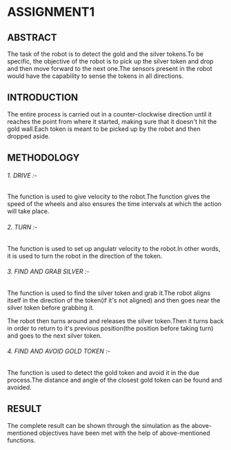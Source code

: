 # ASSIGNMENT1
## ABSTRACT

The task of the robot is to detect the gold and the silver tokens.To be specific, the objective of the robot is to pick up the silver token and drop and then move forward to the next one.The sensors present in the robot would have the capability to sense the tokens in all directions.

## INTRODUCTION

The entire process is carried out in a counter-clockwise direction until it reaches the point from where it started, making sure that it doesn't hit the gold wall.Each token is meant to be picked up by the robot and then dropped aside.

## METHODOLOGY

###### 1. DRIVE :-
        
The function is used to give velocity to the robot.The function gives the speed of the wheels and also ensures the time intervals at which the action will take place.

###### 2. TURN :-

The function is used to set up angulatr velocity to the robot.In other words, it is used to turn the robot in the direction of the token.

###### 3. FIND AND GRAB SILVER :-

The function is used to find the silver token and grab it.The robot aligns itself in the direction of the token(if it's not aligned) and then goes near the silver token before grabbing it.

The robot then turns around and releases the silver token.Then it turns back in order to return to it's previous position(the position before taking turn) and goes to the next silver token.

###### 4. FIND AND AVOID GOLD TOKEN :-

The function is used to detect the gold token and avoid it in the due process.The distance and angle of the closest gold token can be found and avoided.

## RESULT

The complete result can be shown through the simulation as the above-mentioned objectives have been met with the help of above-mentioned functions.
